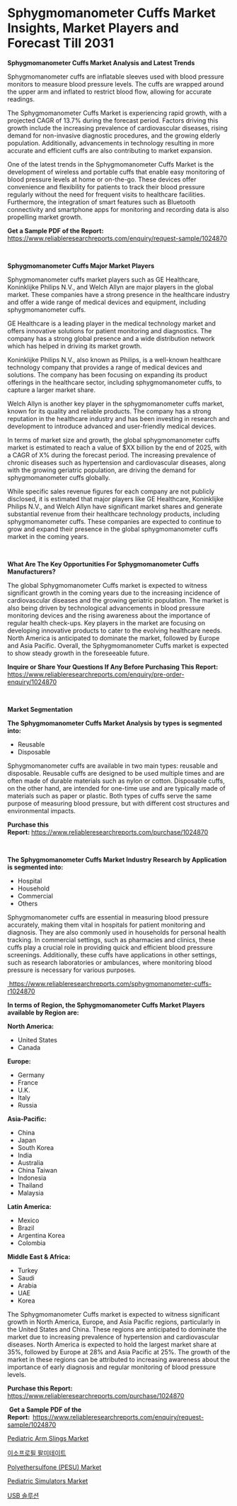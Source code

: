 <p><h1>Sphygmomanometer Cuffs Market Insights, Market Players and Forecast Till 2031</h1></p><p><strong>Sphygmomanometer Cuffs Market Analysis and Latest Trends</strong></p>
<p><p>Sphygmomanometer cuffs are inflatable sleeves used with blood pressure monitors to measure blood pressure levels. The cuffs are wrapped around the upper arm and inflated to restrict blood flow, allowing for accurate readings.</p><p>The Sphygmomanometer Cuffs Market is experiencing rapid growth, with a projected CAGR of 13.7% during the forecast period. Factors driving this growth include the increasing prevalence of cardiovascular diseases, rising demand for non-invasive diagnostic procedures, and the growing elderly population. Additionally, advancements in technology resulting in more accurate and efficient cuffs are also contributing to market expansion.</p><p>One of the latest trends in the Sphygmomanometer Cuffs Market is the development of wireless and portable cuffs that enable easy monitoring of blood pressure levels at home or on-the-go. These devices offer convenience and flexibility for patients to track their blood pressure regularly without the need for frequent visits to healthcare facilities. Furthermore, the integration of smart features such as Bluetooth connectivity and smartphone apps for monitoring and recording data is also propelling market growth.</p></p>
<p><strong>Get a Sample PDF of the Report:&nbsp;</strong> <a href="https://www.reliableresearchreports.com/enquiry/request-sample/1024870">https://www.reliableresearchreports.com/enquiry/request-sample/1024870</a></p>
<p>&nbsp;</p>
<p><strong>Sphygmomanometer Cuffs Major Market Players</strong></p>
<p><p>Sphygmomanometer cuffs market players such as GE Healthcare, Koninklijke Philips N.V., and Welch Allyn are major players in the global market. These companies have a strong presence in the healthcare industry and offer a wide range of medical devices and equipment, including sphygmomanometer cuffs.</p><p>GE Healthcare is a leading player in the medical technology market and offers innovative solutions for patient monitoring and diagnostics. The company has a strong global presence and a wide distribution network which has helped in driving its market growth. </p><p>Koninklijke Philips N.V., also known as Philips, is a well-known healthcare technology company that provides a range of medical devices and solutions. The company has been focusing on expanding its product offerings in the healthcare sector, including sphygmomanometer cuffs, to capture a larger market share.</p><p>Welch Allyn is another key player in the sphygmomanometer cuffs market, known for its quality and reliable products. The company has a strong reputation in the healthcare industry and has been investing in research and development to introduce advanced and user-friendly medical devices.</p><p>In terms of market size and growth, the global sphygmomanometer cuffs market is estimated to reach a value of $XX billion by the end of 2025, with a CAGR of X% during the forecast period. The increasing prevalence of chronic diseases such as hypertension and cardiovascular diseases, along with the growing geriatric population, are driving the demand for sphygmomanometer cuffs globally.</p><p>While specific sales revenue figures for each company are not publicly disclosed, it is estimated that major players like GE Healthcare, Koninklijke Philips N.V., and Welch Allyn have significant market shares and generate substantial revenue from their healthcare technology products, including sphygmomanometer cuffs. These companies are expected to continue to grow and expand their presence in the global sphygmomanometer cuffs market in the coming years.</p></p>
<p>&nbsp;</p>
<p><strong>What Are The Key Opportunities For Sphygmomanometer Cuffs Manufacturers?</strong></p>
<p><p>The global Sphygmomanometer Cuffs market is expected to witness significant growth in the coming years due to the increasing incidence of cardiovascular diseases and the growing geriatric population. The market is also being driven by technological advancements in blood pressure monitoring devices and the rising awareness about the importance of regular health check-ups. Key players in the market are focusing on developing innovative products to cater to the evolving healthcare needs. North America is anticipated to dominate the market, followed by Europe and Asia Pacific. Overall, the Sphygmomanometer Cuffs market is expected to show steady growth in the foreseeable future.</p></p>
<p><strong>Inquire or Share Your Questions If Any Before Purchasing This Report:</strong> <a href="https://www.reliableresearchreports.com/enquiry/pre-order-enquiry/1024870">https://www.reliableresearchreports.com/enquiry/pre-order-enquiry/1024870</a></p>
<p>&nbsp;</p>
<p><strong>Market Segmentation</strong></p>
<p><strong>The Sphygmomanometer Cuffs Market Analysis by types is segmented into:</strong></p>
<p><ul><li>Reusable</li><li>Disposable</li></ul></p>
<p><p>Sphygmomanometer cuffs are available in two main types: reusable and disposable. Reusable cuffs are designed to be used multiple times and are often made of durable materials such as nylon or cotton. Disposable cuffs, on the other hand, are intended for one-time use and are typically made of materials such as paper or plastic. Both types of cuffs serve the same purpose of measuring blood pressure, but with different cost structures and environmental impacts.</p></p>
<p><strong>Purchase this Report:&nbsp;</strong><a href="https://www.reliableresearchreports.com/purchase/1024870">https://www.reliableresearchreports.com/purchase/1024870</a></p>
<p>&nbsp;</p>
<p><strong>The Sphygmomanometer Cuffs Market Industry Research by Application is segmented into:</strong></p>
<p><ul><li>Hospital</li><li>Household</li><li>Commercial</li><li>Others</li></ul></p>
<p><p>Sphygmomanometer cuffs are essential in measuring blood pressure accurately, making them vital in hospitals for patient monitoring and diagnosis. They are also commonly used in households for personal health tracking. In commercial settings, such as pharmacies and clinics, these cuffs play a crucial role in providing quick and efficient blood pressure screenings. Additionally, these cuffs have applications in other settings, such as research laboratories or ambulances, where monitoring blood pressure is necessary for various purposes.</p></p>
<p><a href="https://www.reliableresearchreports.com/sphygmomanometer-cuffs-r1024870">&nbsp;https://www.reliableresearchreports.com/sphygmomanometer-cuffs-r1024870</a></p>
<p><strong>In terms of Region, the Sphygmomanometer Cuffs Market Players available by Region are:</strong></p>
<p>
    <p> <strong> North America: </strong>
        <ul>
            <li>United States</li>
            <li>Canada</li>
        </ul>
        </p> 
    <p> <strong> Europe: </strong>
        <ul>
            <li>Germany</li>
            <li>France</li>
            <li>U.K.</li>
            <li>Italy</li>
            <li>Russia</li>
        </ul>
        </p> 
    <p> <strong> Asia-Pacific: </strong>
        <ul>
            <li>China</li>
            <li>Japan</li>
            <li>South Korea</li>
            <li>India</li>
            <li>Australia</li>
            <li>China Taiwan</li>
            <li>Indonesia</li>
            <li>Thailand</li>
            <li>Malaysia</li>
        </ul>
        </p> 
    <p> <strong> Latin America: </strong>
        <ul>
            <li>Mexico</li>
            <li>Brazil</li>
            <li>Argentina Korea</li>
            <li>Colombia</li>
        </ul>
        </p> 
    <p> <strong> Middle East & Africa: </strong>
        <ul>
            <li>Turkey</li>
            <li>Saudi</li>
            <li>Arabia</li>
            <li>UAE</li>
            <li>Korea</li>
        </ul>
    </p>
    </p>
<p><p>The Sphygmomanometer Cuffs market is expected to witness significant growth in North America, Europe, and Asia Pacific regions, particularly in the United States and China. These regions are anticipated to dominate the market due to increasing prevalence of hypertension and cardiovascular diseases. North America is expected to hold the largest market share at 35%, followed by Europe at 28% and Asia Pacific at 25%. The growth of the market in these regions can be attributed to increasing awareness about the importance of early diagnosis and regular monitoring of blood pressure levels.</p></p>
<p><strong>Purchase this Report: </strong><a href="https://www.reliableresearchreports.com/purchase/1024870">https://www.reliableresearchreports.com/purchase/1024870</a></p>
<p>&nbsp;<strong>Get a Sample PDF of the Report:&nbsp;&nbsp;</strong><a href="https://www.reliableresearchreports.com/enquiry/request-sample/1024870">https://www.reliableresearchreports.com/enquiry/request-sample/1024870</a></p>
<p><strong></strong></p>
<p><p><a href="https://github.com/nicholepatriciadoylenwnrjr0/Market-Research-Report-List-2/blob/main/pediatric-arm-slings-market.md">Pediatric Arm Slings Market</a></p><p><a href="https://medium.com/@justonblock/%EC%9D%B4%EC%86%8C%ED%94%84%EB%A1%9C%ED%95%84-%ED%8C%8C%EB%A5%B4%EB%AF%B8%ED%85%8C%EC%9D%B4%ED%8A%B8-%EC%8B%9C%EC%9E%A5-%EC%A0%84%EB%A7%9D-%EC%82%B0%EC%97%85-%EA%B0%9C%EC%9A%94-%EB%B0%8F-%EC%98%88%EC%B8%A1-2024%EB%85%84%EB%B6%80%ED%84%B0-2031%EB%85%84-a37b07668af2">이소프로필 팔미테이트</a></p><p><a href="https://issuu.com/reportprime-2/docs/polyethersulfone-pesu-market-size-2030.pptx">Polyethersulfone (PESU) Market</a></p><p><a href="https://github.com/gamblestampleyjenny50m5sl6/Market-Research-Report-List-2/blob/main/pediatric-simulators-market.md">Pediatric Simulators Market</a></p><p><a href="https://medium.com/@jenniferstanley2022/uwb-%EC%86%94%EB%A3%A8%EC%85%98-%EC%8B%9C%EC%9E%A5-%EC%A7%80%ED%91%9C-%ED%95%B4%EC%84%9D-%EC%8B%9C%EC%9E%A5-%EC%A0%90%EC%9C%A0%EC%9C%A8-%ED%8A%B8%EB%A0%8C%EB%93%9C-%EB%B0%8F-%EC%84%B1%EC%9E%A5-%ED%8C%A8%ED%84%B4-337d90656fdc">USB 솔루션</a></p></p>